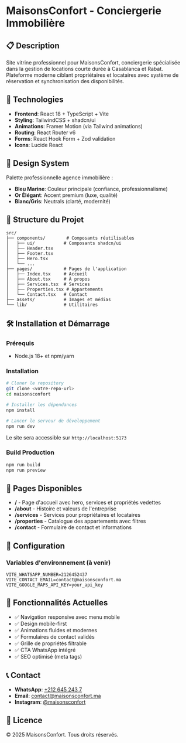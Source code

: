 # MaisonsConfort - Conciergerie Immobilière

## 📋 Description
Site vitrine professionnel pour MaisonsConfort, conciergerie spécialisée dans la gestion de locations courte durée à Casablanca et Rabat. Plateforme moderne ciblant propriétaires et locataires avec système de réservation et synchronisation des disponibilités.

## 🚀 Technologies
- **Frontend**: React 18 + TypeScript + Vite
- **Styling**: TailwindCSS + shadcn/ui
- **Animations**: Framer Motion (via Tailwind animations)
- **Routing**: React Router v6
- **Forms**: React Hook Form + Zod validation
- **Icons**: Lucide React

## 🎨 Design System
Palette professionnelle agence immobilière :
- **Bleu Marine**: Couleur principale (confiance, professionnalisme)
- **Or Élégant**: Accent premium (luxe, qualité)
- **Blanc/Gris**: Neutrals (clarté, modernité)

## 📁 Structure du Projet
```
src/
├── components/        # Composants réutilisables
│   ├── ui/           # Composants shadcn/ui
│   ├── Header.tsx
│   ├── Footer.tsx
│   ├── Hero.tsx
│   └── ...
├── pages/            # Pages de l'application
│   ├── Index.tsx     # Accueil
│   ├── About.tsx     # À propos
│   ├── Services.tsx  # Services
│   ├── Properties.tsx # Appartements
│   └── Contact.tsx   # Contact
├── assets/           # Images et médias
└── lib/              # Utilitaires
```

## 🛠️ Installation et Démarrage

### Prérequis
- Node.js 18+ et npm/yarn

### Installation
```bash
# Cloner le repository
git clone <votre-repo-url>
cd maisonsconfort

# Installer les dépendances
npm install

# Lancer le serveur de développement
npm run dev
```

Le site sera accessible sur `http://localhost:5173`

### Build Production
```bash
npm run build
npm run preview
```

## 📱 Pages Disponibles
- **/** - Page d'accueil avec hero, services et propriétés vedettes
- **/about** - Histoire et valeurs de l'entreprise
- **/services** - Services pour propriétaires et locataires
- **/properties** - Catalogue des appartements avec filtres
- **/contact** - Formulaire de contact et informations

## 🔧 Configuration

### Variables d'environnement (à venir)
```env
VITE_WHATSAPP_NUMBER=2126452437
VITE_CONTACT_EMAIL=contact@maisonsconfort.ma
VITE_GOOGLE_MAPS_API_KEY=your_api_key
```

## 🎯 Fonctionnalités Actuelles
- ✅ Navigation responsive avec menu mobile
- ✅ Design mobile-first
- ✅ Animations fluides et modernes
- ✅ Formulaires de contact validés
- ✅ Grille de propriétés filtrable
- ✅ CTA WhatsApp intégré
- ✅ SEO optimisé (meta tags)

## 📞 Contact
- **WhatsApp**: [+212 645 243 7](https://wa.me/2126452437)
- **Email**: contact@maisonsconfort.ma
- **Instagram**: [@maisonsconfort](https://instagram.com/maisonsconfort)

## 📄 Licence
© 2025 MaisonsConfort. Tous droits réservés.
